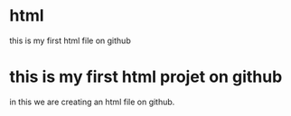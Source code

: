 # html
this is my first html file on github
<html>
<head>
<title>oss lab</title>
</head>
<body>
<h1>this is my first html projet on github</h1>
<p> in this we are creating an html file on github.</p>
</body>
</html>
